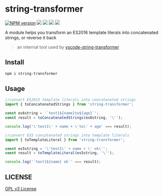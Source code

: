 string-transformer
================

[![NPM version][npm-image]][npm-url]
![][travis-url]
![][david-url]
![][dt-url]
![][license-url]

A module helps you transform an ES2016 template literals into concatenated strings, or reverse it back

>an internal tool used by [vscode-string-transformer](https://github.com/leftstick/vscode-string-transformer)

## Install

```bash
npm i string-transformer
```

## Usage

```typescript
//convert ES2015 template literals into concatenated strings
import { toConcatenatedStrings } from 'string-transformer';

const es6string = '`test1${name}to${age}`';
const result = toConcatenatedStrings(es6string, '\'');

console.log('\'test1\' + name + \'to\' + age' === result);
```

```typescript
//convert ES5 concatenated strings into template literals
import { toTemplateLiteral } from 'string-transformer';

const es5string = '\'test1\' + name + \' ok\'';
const result = toTemplateLiteral(es5string, '\'');

console.log('`test1${name} ok`' === result);
```


## LICENSE ##

[GPL v3 License](https://raw.githubusercontent.com/leftstick/string-transformer/master/LICENSE)


[npm-url]: https://npmjs.org/package/string-transformer
[npm-image]: https://badge.fury.io/js/string-transformer.png
[travis-url]:https://api.travis-ci.org/leftstick/string-transformer.svg?branch=master
[david-url]: https://david-dm.org/leftstick/string-transformer.png
[dt-url]:https://img.shields.io/npm/dt/string-transformer.svg
[license-url]:https://img.shields.io/npm/l/string-transformer.svg